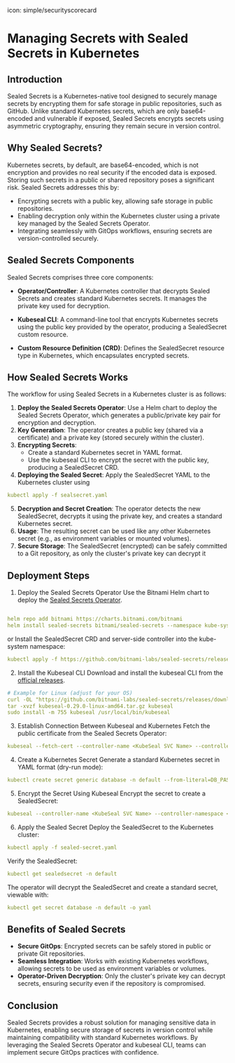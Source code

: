 icon: simple/securityscorecard
# Managing Secrets with Sealed Secrets in Kubernetes

## **Introduction** 
<!-- ![image info](images\sealedsecret.png) -->

Sealed Secrets is a Kubernetes-native tool designed to securely manage secrets by encrypting them for safe storage in public repositories, such as GitHub. Unlike standard Kubernetes secrets, which are only base64-encoded and vulnerable if exposed, Sealed Secrets encrypts secrets using asymmetric cryptography, ensuring they remain secure in version control.

## **Why Sealed Secrets?**

Kubernetes secrets, by default, are base64-encoded, which is not encryption and provides no real security if the encoded data is exposed. Storing such secrets in a public or shared repository poses a significant risk. Sealed Secrets addresses this by:

- Encrypting secrets with a public key, allowing safe storage in public repositories.
- Enabling decryption only within the Kubernetes cluster using a private key managed by the Sealed Secrets Operator.
- Integrating seamlessly with GitOps workflows, ensuring secrets are version-controlled securely.

## **Sealed Secrets Components**

Sealed Secrets comprises three core components:

- **Operator/Controller**: A Kubernetes controller that decrypts Sealed Secrets and creates standard Kubernetes secrets. It manages the private key used for decryption.

- **Kubeseal CLI**: A command-line tool that encrypts Kubernetes secrets using the public key provided by the operator, producing a SealedSecret custom resource.

- **Custom Resource Definition (CRD)**: Defines the SealedSecret resource type in Kubernetes, which encapsulates encrypted secrets.

## **How Sealed Secrets Works**

The workflow for using Sealed Secrets in a Kubernetes cluster is as follows:

1. **Deploy the Sealed Secrets Operator**: Use a Helm chart to deploy the Sealed Secrets Operator, which generates a public/private key pair for encryption and decryption.
2. **Key Generation**: The operator creates a public key (shared via a certificate) and a private key (stored securely within the cluster).
3. **Encrypting Secrets**:
    - Create a standard Kubernetes secret in YAML format.
    - Use the kubeseal CLI to encrypt the secret with the public key, producing a SealedSecret CRD.
4. **Deploying the Sealed Secret**: Apply the SealedSecret YAML to the Kubernetes cluster using 
``` yaml
kubectl apply -f sealsecret.yaml
```
5. **Decryption and Secret Creation**: The operator detects the new SealedSecret, decrypts it using the private key, and creates a standard Kubernetes secret.
6. **Usage**: The resulting secret can be used like any other Kubernetes secret (e.g., as environment variables or mounted volumes).
7. **Secure Storage**: The SealedSecret (encrypted) can be safely committed to a Git repository, as only the cluster's private key can decrypt it

## **Deployment Steps**

1. Deploy the Sealed Secrets Operator
Use the Bitnami Helm chart to deploy the [Sealed Secrets Operator](https://artifacthub.io/packages/helm/bitnami/sealed-secrets?modal=install).

``` yaml

helm repo add bitnami https://charts.bitnami.com/bitnami
helm install sealed-secrets bitnami/sealed-secrets --namespace kube-system
```
or
Install the SealedSecret CRD and server-side controller into the kube-system namespace:
``` yaml
kubectl apply -f https://github.com/bitnami-labs/sealed-secrets/releases/download/v0.29.0/controller.yaml
```
2. Install the Kubeseal CLI
Download and install the kubeseal CLI from the [official releases](https://github.com/bitnami-labs/sealed-secrets/releases).
``` yaml
# Example for Linux (adjust for your OS)
curl -OL "https://github.com/bitnami-labs/sealed-secrets/releases/download/v0.29.0/kubeseal-0.29.0-linux-amd64.tar.gz"
tar -xvzf kubeseal-0.29.0-linux-amd64.tar.gz kubeseal
sudo install -m 755 kubeseal /usr/local/bin/kubeseal
```
3. Establish Connection Between Kubeseal and Kubernetes
Fetch the public certificate from the Sealed Secrets Operator:
``` yaml
kubeseal --fetch-cert --controller-name <KubeSeal SVC Name> --controller-namespace <Namespace of the Sealed secretes Controller>
```
4. Create a Kubernetes Secret
Generate a standard Kubernetes secret in YAML format (dry-run mode):
``` yaml
kubectl create secret generic database -n default --from-literal=DB_PASSWORD=password123 --dry-run=client -o yaml > secret.yaml
```
5. Encrypt the Secret Using Kubeseal
Encrypt the secret to create a SealedSecret:
``` yaml
kubeseal --controller-name <KubeSeal SVC Name> --controller-namespace <Namespace of the Sealed secretes Controller> --format yaml < secret.yaml > sealed-secret.yaml
```
6. Apply the Sealed Secret
Deploy the SealedSecret to the Kubernetes cluster:
``` yaml
kubectl apply -f sealed-secret.yaml
```
Verify the SealedSecret:

``` yaml
kubectl get sealedsecret -n default
```
The operator will decrypt the SealedSecret and create a standard secret, viewable with:
``` yaml
kubectl get secret database -n default -o yaml
```
## **Benefits of Sealed Secrets**

- **Secure GitOps**: Encrypted secrets can be safely stored in public or private Git repositories.
- **Seamless Integration**: Works with existing Kubernetes workflows, allowing secrets to be used as environment variables or volumes.
- **Operator-Driven Decryption**: Only the cluster's private key can decrypt secrets, ensuring security even if the repository is compromised.

## **Conclusion**
Sealed Secrets provides a robust solution for managing sensitive data in Kubernetes, enabling secure storage of secrets in version control while maintaining compatibility with standard Kubernetes workflows. By leveraging the Sealed Secrets Operator and kubeseal CLI, teams can implement secure GitOps practices with confidence.


















